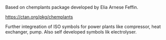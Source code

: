 Based on chemplants package developed by Elia Arnese Feffin.

https://ctan.org/pkg/chemplants

Further integreation of ISO symbols for power plants like compressor, heat exchanger, pump. Also self developed symbols lik electrolyser.